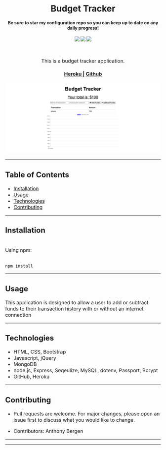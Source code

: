 <h1 align="center">
Budget Tracker
</h1>
<h4 align="center" style="margin-bottom:10px">Be sure to star my configuration repo so you can keep up to date on any daily progress!</h4>
<div align="center">
  <h4>
    </a>
    <a href="https://github.com/adbergen/budget-tracker/stargazers"><img src="https://img.shields.io/github/stars/adbergen/budget-tracker.svg?style=plasticr"/></a>
    <a href="https://github.com/adbergen/budget-tracker/commits/master"><img src="https://img.shields.io/github/last-commit/adbergen/budget-tracker.svg?style=plasticr"/></a>
        <a href="https://github.com/adbergen/budget-tracker/commits/master"><img src="https://img.shields.io/github/commit-activity/y/adbergen/budget-tracker.svg?style=plasticr"/></a>
</h4>
<br>
</div>
<p align="center"><font size="3">
This is a budget tracker application.</p>
<div align="center"><a name="menu"></a>
  <h4>
    <a href="#">
      Heroku
    </a>
    <span> | </span>
    <a href="https://github.com/adbergen/budget-tracker">
      Github
    </a>

  </h4>
</div>

![Screenshot of application demo](public/images//demo.png)

<hr>

## Table of Contents

- [Installation](#installation)
- [Usage](#usage)
- [Technologies](#technologies)
- [Contributing](#contributing)

<hr>

## Installation

<br>
Using npm:

<br>
<br>

    npm install

<hr>

## Usage

<p> This application is designed to allow a user to add or subtract funds to their transaction history with or without an internet connection

<hr>

## Technologies

<ul>
<li>HTML, CSS, Bootstrap</li>
<li>Javascript, jQuery</li>
<li>MongoDB</li>
<li>node.js, Express, Seqeulize, MySQL, dotenv, Passport, Bcrypt</li>
<li>GitHub, Heroku</li>
</ul>

<hr>

## Contributing

- Pull requests are welcome. For major changes, please open an issue first to discuss what you would like to change.

- Contributors: Anthony Bergen

<hr><hr>
